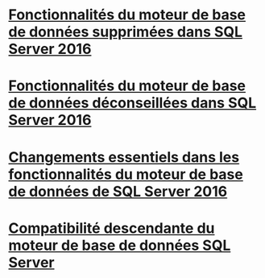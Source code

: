 # [Fonctionnalités du moteur de base de données supprimées dans SQL Server 2016](discontinued-database-engine-functionality-in-sql-server-2016.md)
# [Fonctionnalités du moteur de base de données déconseillées dans SQL Server 2016](deprecated-database-engine-features-in-sql-server-2016.md)
# [Changements essentiels dans les fonctionnalités du moteur de base de données de SQL Server 2016](breaking-changes-to-database-engine-features-in-sql-server-2016.md)
# [Compatibilité descendante du moteur de base de données SQL Server](sql-server-database-engine-backward-compatibility.md)

